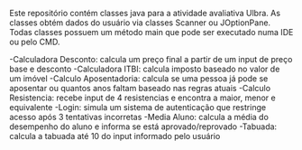 Este repositório contém classes java para a atividade avaliativa Ulbra.
As classes obtém dados do usuário via classes Scanner ou JOptionPane.
Todas classes possuem um método main que pode ser executado numa IDE ou pelo CMD.

-Calculadora Desconto: calcula um preço final a partir de um input de preço base e desconto
-Calculadora ITBI: calcula imposto baseado no valor de um imóvel
-Calculo Aposentadoria: calcula se uma pessoa já pode se aposentar ou quantos anos faltam baseado nas regras atuais
-Calculo Resistencia: recebe input de 4 resistencias e encontra a maior, menor e equivalente
-Login: simula um sistema de autenticação que restringe acesso após 3 tentativas incorretas
-Media Aluno: calcula a média do desempenho do aluno e informa se está aprovado/reprovado
-Tabuada: calcula a tabuada até 10 do input informado pelo usuário